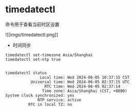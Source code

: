 # timedatectl

命令用于查看当前时区设置

![[imgs/timedatectl.png]]


- 时间同步
```shell
timedatectl set-timezone Asia/Shanghai
timedatectl set-ntp true


timedatectl status
               Local time: Wed 2024-06-05 10:37:15 CST
           Universal time: Wed 2024-06-05 02:37:15 UTC
                 RTC time: Wed 2024-06-05 02:37:14
                Time zone: Asia/Shanghai (CST, +0800)
System clock synchronized: yes
              NTP service: active
          RTC in local TZ: no
```
